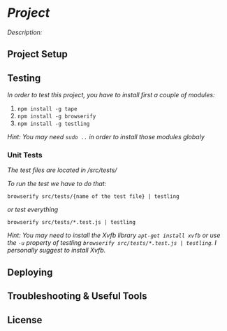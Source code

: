 # _Project_

_Description:_

## Project Setup

## Testing

_In order to test this project, you have to install first a couple of modules:_

1. `npm install -g tape`
2. `npm install -g browserify`
3. `npm install -g testling`

_Hint: *You may need `sudo ..` in order to install those modules globaly*_

### Unit Tests

_The test files are located in /src/tests/_

_To run the test we have to do that:_

`browserify src/tests/{name of the test file} | testling`

_or test everything_

`browserify src/tests/*.test.js | testling`

_Hint: *You may need to install the Xvfb library `apt-get install xvfb` or use the `-u` property of testling `browserify src/tests/*.test.js | testling`. I personally suggest to install Xvfb.*_

## Deploying

## Troubleshooting & Useful Tools

## License
